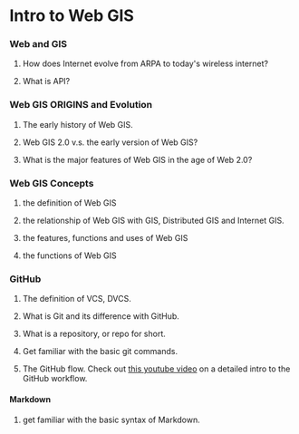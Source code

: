 # Intro to Web GIS


### Web and GIS

1. How does Internet evolve from ARPA to today's wireless internet?

2. What is API?

### Web GIS ORIGINS and Evolution

1. The early history of Web GIS.

2. Web GIS 2.0 v.s. the early version of Web GIS?

3. What is the major features of Web GIS in the age of Web 2.0?

### Web GIS Concepts

1. the definition of Web GIS

2. the relationship of Web GIS with GIS, Distributed GIS and Internet GIS.

3. the features, functions and uses of Web GIS

4. the functions of Web GIS

### GitHub

1. The definition of VCS, DVCS.

2. What is Git and its difference with GitHub.

3. What is a repository, or repo for short.

4. Get familiar with the basic git commands.

5. The GitHub flow. Check out [this youtube video](https://www.youtube.com/watch?v=47E-jcuQz5c&list=PLg7s6cbtAD17Gw5u8644bgKhgRLiJXdX4&index=2) on a detailed intro to the GitHub workflow.

#### Markdown

1. get familiar with the basic syntax of Markdown.




